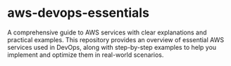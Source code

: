 # aws-devops-essentials

A comprehensive guide to AWS services with clear explanations and practical examples. This repository provides an overview of essential AWS services used in DevOps, along with step-by-step examples to help you implement and optimize them in real-world scenarios.